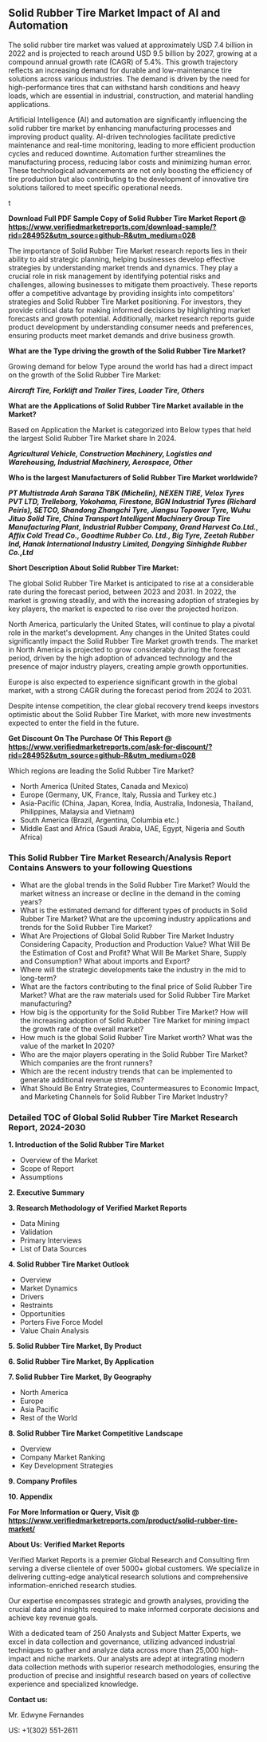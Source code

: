 <h2>Solid Rubber Tire Market Impact of AI and Automation</h2><p>The solid rubber tire market was valued at approximately USD 7.4 billion in 2022 and is projected to reach around USD 9.5 billion by 2027, growing at a compound annual growth rate (CAGR) of 5.4%. This growth trajectory reflects an increasing demand for durable and low-maintenance tire solutions across various industries. The demand is driven by the need for high-performance tires that can withstand harsh conditions and heavy loads, which are essential in industrial, construction, and material handling applications.</p><p>Artificial Intelligence (AI) and automation are significantly influencing the solid rubber tire market by enhancing manufacturing processes and improving product quality. AI-driven technologies facilitate predictive maintenance and real-time monitoring, leading to more efficient production cycles and reduced downtime. Automation further streamlines the manufacturing process, reducing labor costs and minimizing human error. These technological advancements are not only boosting the efficiency of tire production but also contributing to the development of innovative tire solutions tailored to meet specific operational needs.</p>t</p><p id="" class=""><strong>Download Full PDF Sample Copy of Solid Rubber Tire Market Report @ <a href="https://www.verifiedmarketreports.com/download-sample/?rid=284952&utm_source=github-R&utm_medium=028" target="_blank">https://www.verifiedmarketreports.com/download-sample/?rid=284952&utm_source=github-R&utm_medium=028</a></strong></p><p>The importance of&nbsp;Solid Rubber Tire Market research reports lies in their ability to aid strategic planning, helping businesses develop effective strategies by understanding market trends and dynamics. They play a crucial role in risk management by identifying potential risks and challenges, allowing businesses to mitigate them proactively. These reports offer a competitive advantage by providing insights into competitors' strategies and Solid Rubber Tire Market positioning. For investors, they provide critical data for making informed decisions by highlighting market forecasts and growth potential. Additionally, market research reports guide product development by understanding consumer needs and preferences, ensuring products meet market demands and drive business growth.</p><p><strong>What are the&nbsp;Type driving the growth of the Solid Rubber Tire Market?</strong></p><p id="" class="">Growing demand for below Type around the world has had a direct impact on the growth of the Solid Rubber Tire Market:</p><em><strong>Aircraft Tire, Forklift and Trailer Tires, Loader Tire, Others</strong></em></p><strong>What are the&nbsp;Applications&nbsp;of Solid Rubber Tire Market available in the Market?</strong></p><p id="" class="">Based on Application the Market is categorized into Below types that held the largest Solid Rubber Tire Market share In 2024.</p><em><strong>Agricultural Vehicle, Construction Machinery, Logistics and Warehousing, Industrial Machinery, Aerospace, Other</strong></em></p><strong>Who is the largest Manufacturers of Solid Rubber Tire Market worldwide?</strong></p><p><em><strong>PT Multistrada Arah Sarana TBK (Michelin), NEXEN TIRE, Velox Tyres PVT LTD, Trelleborg, Yokohama, Firestone, BGN Industrial Tyres (Richard Peiris), SETCO, Shandong Zhangchi Tyre, Jiangsu Topower Tyre, Wuhu Jituo Solid Tire, China Transport Intelligent Machinery Group Tire Manufacturing Plant, Industrial Rubber Company, Grand Harvest Co.Ltd., Affix Cold Tread Co., Goodtime Rubber Co. Ltd., Big Tyre, Zeetah Rubber Ind, Hanak International Industry Limited, Dongying Sinhighde Rubber Co.,Ltd</strong></em></p><p id="" class=""><strong>Short Description About Solid Rubber Tire Market:</strong></p><p>The global Solid Rubber Tire Market is anticipated to rise at a considerable rate during the forecast period, between 2023 and 2031. In 2022, the market is growing steadily, and with the increasing adoption of strategies by key players, the market is expected to rise over the projected horizon.</p><p>North America, particularly the United States, will continue to play a pivotal role in the market's development. Any changes in the United States could significantly impact the Solid Rubber Tire Market growth trends. The market in North America is projected to grow considerably during the forecast period, driven by the high adoption of advanced technology and the presence of major industry players, creating ample growth opportunities.</p><p>Europe is also expected to experience significant growth in the global market, with a strong CAGR during the forecast period from 2024 to 2031.</p><p>Despite intense competition, the clear global recovery trend keeps investors optimistic about the Solid Rubber Tire Market, with more new investments expected to enter the field in the future.</p><p id="" class=""><strong>Get Discount On The Purchase Of This Report @ <a href="https://www.verifiedmarketreports.com/ask-for-discount/?rid=284952&utm_source=github-R&utm_medium=028" target="_blank">https://www.verifiedmarketreports.com/ask-for-discount/?rid=284952&utm_source=github-R&utm_medium=028</a></strong></p>Which regions are leading the Solid Rubber Tire Market?</p><ul><li>North America (United States, Canada and Mexico)</li><li>Europe (Germany, UK, France, Italy, Russia and Turkey etc.)</li><li>Asia-Pacific (China, Japan, Korea, India, Australia, Indonesia, Thailand, Philippines, Malaysia and Vietnam)</li><li>South America (Brazil, Argentina, Columbia etc.)</li><li>Middle East and Africa (Saudi Arabia, UAE, Egypt, Nigeria and South Africa)</li></ul><h3 id="" class="">This Solid Rubber Tire Market Research/Analysis Report Contains Answers to your following Questions</h3><ul><li>What are the global trends in the Solid Rubber Tire Market? Would the market witness an increase or decline in the demand in the coming years?</li><li>What is the estimated demand for different types of products in Solid Rubber Tire Market? What are the upcoming industry applications and trends for the Solid Rubber Tire Market?</li><li>What Are Projections of Global Solid Rubber Tire Market Industry Considering Capacity, Production and Production Value? What Will Be the Estimation of Cost and Profit? What Will Be Market Share, Supply and Consumption? What about imports and Export?</li><li>Where will the strategic developments take the industry in the mid to long-term?</li><li>What are the factors contributing to the final price of Solid Rubber Tire Market? What are the raw materials used for Solid Rubber Tire Market manufacturing?</li><li>How big is the opportunity for the Solid Rubber Tire Market? How will the increasing adoption of Solid Rubber Tire Market for mining impact the growth rate of the overall market?</li><li>How much is the global Solid Rubber Tire Market worth? What was the value of the market In 2020?</li><li>Who are the major players operating in the Solid Rubber Tire Market? Which companies are the front runners?</li><li>Which are the recent industry trends that can be implemented to generate additional revenue streams?</li><li>What Should Be Entry Strategies, Countermeasures to Economic Impact, and Marketing Channels for Solid Rubber Tire Market Industry?</li></ul><h3 id="" class="">Detailed TOC of Global Solid Rubber Tire Market Research Report, 2024-2030</h3><p id="" class=""><strong>1. Introduction of the Solid Rubber Tire Market</strong></p><ul><li>Overview of the Market</li><li>Scope of Report</li><li>Assumptions</li></ul><p id="" class=""><strong>2. Executive Summary</strong></p><p id="" class=""><strong>3. Research Methodology of Verified Market Reports</strong></p><ul><li>Data Mining</li><li>Validation</li><li>Primary Interviews</li><li>List of Data Sources</li></ul><p id="" class=""><strong>4. Solid Rubber Tire Market Outlook</strong></p><ul><li>Overview</li><li>Market Dynamics</li><li>Drivers</li><li>Restraints</li><li>Opportunities</li><li>Porters Five Force Model</li><li>Value Chain Analysis</li></ul><p id="" class=""><strong>5. Solid Rubber Tire Market, By Product</strong></p><p id="" class=""><strong>6. Solid Rubber Tire Market, By Application</strong></p><p id="" class=""><strong>7. Solid Rubber Tire Market, By Geography</strong></p><ul><li>North America</li><li>Europe</li><li>Asia Pacific</li><li>Rest of the World</li></ul><p id="" class=""><strong>8. Solid Rubber Tire Market Competitive Landscape</strong></p><ul><li>Overview</li><li>Company Market Ranking</li><li>Key Development Strategies</li></ul><p id="" class=""><strong>9. Company Profiles</strong></p><p id="" class=""><strong>10. Appendix</strong></p><p id="" class=""><strong>For More Information or Query, Visit @ <a href="https://www.verifiedmarketreports.com/product/solid-rubber-tire-market/" target="_blank">https://www.verifiedmarketreports.com/product/solid-rubber-tire-market/</a></strong></p><p id="" class=""><strong>About Us: Verified Market Reports</strong></p><p id="" class="">Verified Market Reports is a premier Global Research and Consulting firm serving a diverse clientele of over 5000+ global customers. We specialize in delivering cutting-edge analytical research solutions and comprehensive information-enriched research studies.</p><p id="" class="">Our expertise encompasses strategic and growth analyses, providing the crucial data and insights required to make informed corporate decisions and achieve key revenue goals.</p><p id="" class="">With a dedicated team of 250 Analysts and Subject Matter Experts, we excel in data collection and governance, utilizing advanced industrial techniques to gather and analyze data across more than 25,000 high-impact and niche markets. Our analysts are adept at integrating modern data collection methods with superior research methodologies, ensuring the production of precise and insightful research based on years of collective experience and specialized knowledge.</p><p id="" class=""><strong>Contact us:</strong></p><p id="" class="">Mr. Edwyne Fernandes</p><p id="" class="">US: +1(302) 551-2611</p>